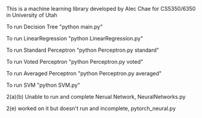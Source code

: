 This is a machine learning library developed by Alec Chae for CS5350/6350 in University of Utah

To run Decision Tree "python main.py"

To run LinearRegression "python LinearRegression.py"

To run Standard Perceptron "python Perceptron.py standard"

To run Voted Perceptron "python Perceptron.py voted"

To run Averaged Perceptron "python Perceptron.py averaged"

To run SVM "python SVM.py"

2(a)(b) Unable to run and complete Nerual Network, NeuralNetworks.py

2(e) worked on it but doesn't run and incomplete, pytorch_neural.py